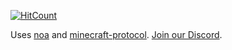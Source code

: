 [![HitCount](https://hits.dwyl.com/MinewebMC/mineweb.svg)](https://hits.dwyl.com/MinewebMC/mineweb)

Uses [noa](https://github.com/andyhall/noa) and [minecraft-protocol](https://github.com/PrismarineJS/node-minecraft-protocol). [Join our Discord](https://discord.gg/dkke6d9).
